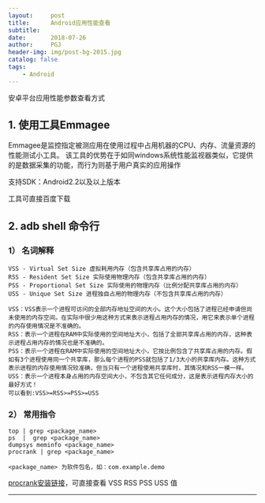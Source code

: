 ```yaml
---
layout:     post
title:      Android应用性能查看
subtitle:    
date:       2018-07-26
author:     PGJ
header-img: img/post-bg-2015.jpg
catalog: false
tags:
    - Android
---
```


安卓平台应用性能参数查看方式

## 1. 使用工具Emmagee ##

Emmagee是监控指定被测应用在使用过程中占用机器的CPU、内存、流量资源的性能测试小工具。
该工具的优势在于如同windows系统性能监视器类似，它提供的是数据采集的功能，而行为则基于用户真实的应用操作

支持SDK：Android2.2以及以上版本

工具可直接百度下载

## 2. adb shell 命令行 ##

### 1） 名词解释 ###

	VSS - Virtual Set Size 虚拟耗用内存（包含共享库占用的内存）
    RSS - Resident Set Size 实际使用物理内存（包含共享库占用的内存）
    PSS - Proportional Set Size 实际使用的物理内存（比例分配共享库占用的内存）
    USS - Unique Set Size 进程独自占用的物理内存（不包含共享库占用的内存）

	VSS：VSS表示一个进程可访问的全部内存地址空间的大小。这个大小包括了进程已经申请但尚未使用的内存空间。在实际中很少用这种方式来表示进程占用内存的情况，用它来表示单个进程的内存使用情况是不准确的。
	RSS：表示一个进程在RAM中实际使用的空间地址大小，包括了全部共享库占用的内存，这种表示进程占用内存的情况也是不准确的。
	PSS：表示一个进程在RAM中实际使用的空间地址大小，它按比例包含了共享库占用的内存。假如有3个进程使用同一个共享库，那么每个进程的PSS就包括了1/3大小的共享库内存。这种方式表示进程的内存使用情况较准确，但当只有一个进程使用共享库时，其情况和RSS一模一样。
	USS：表示一个进程本身占用的内存空间大小，不包含其它任何成分，这是表示进程内存大小的最好方式！
	可以看到:VSS>=RSS>=PSS>=USS

### 2） 常用指令 ###

	top | grep <package_name>
	ps  |  grep <package_name>
	dumpsys meminfo <package_name>
	procrank | grep <package_name>

    <package_name> 为软件包名，如：com.example.demo

[procrank安装链接](https://www.cnblogs.com/chengchengla1990/archive/2016/10/21/5984084.html)，可直接查看 VSS RSS PSS USS 值
	
---	
